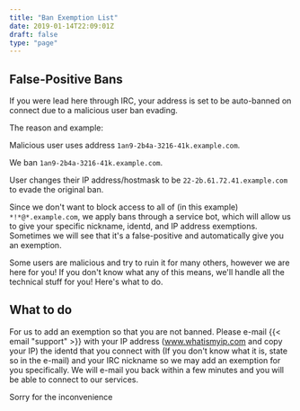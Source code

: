 ```yaml
---
title: "Ban Exemption List"
date: 2019-01-14T22:09:01Z
draft: false
type: "page"
---
```


## False-Positive Bans

If you were lead here through IRC, your address is set to be auto-banned on connect due to a malicious user ban evading.

The reason and example:

Malicious user uses address `1an9-2b4a-3216-41k.example.com`.

We ban `1an9-2b4a-3216-41k.example.com`.

User changes their IP address/hostmask to be `22-2b.61.72.41.example.com` to evade the original ban.

Since we don't want to block access to all of (in this example) `*!*@*.example.com`, we apply bans through a service bot, which will allow us to give your specific nickname, identd, and IP address exemptions. Sometimes we will see that it's a false-positive and automatically give you an exemption.

Some users are malicious and try to ruin it for many others, however we are here for you! If you don't know what any of this means, we'll handle all the technical stuff for you! Here's what to do.

## What to do

For us to add an exemption so that you are not banned. Please e-mail {{< email "support" >}} with your IP address (www.whatismyip.com and copy your IP) the identd that you connect with (If you don't know what it is, state so in the e-mail) and your IRC nickname so we may add an exemption for you specifically. We will e-mail you back within a few minutes and you will be able to connect to our services.

Sorry for the inconvenience

